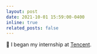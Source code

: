 ```yaml
---
layout: post
date: 2021-10-01 15:59:00-0400
inline: true
related_posts: false
---
```


:thought_balloon: I began my internship at [Tencent](https://github.com/Tencent).

